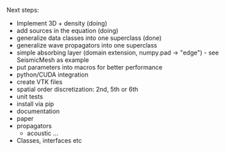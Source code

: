 Next steps:
* Implement 3D + density        (doing)
* add sources in the equation   (doing)
* generalize data classes into one superclass    (done)
* generalize wave propagators into one superclass  
* simple absorbing layer (domain extension, numpy.pad -> "edge") - see SeismicMesh as example
* put parameters into macros for better performance
* python/CUDA integration
* create VTK files
* spatial order discretization: 2nd, 5th or 6th
* unit tests
* install via pip
* documentation
* paper
* propagators
  * acoustic ...
* Classes, interfaces etc
